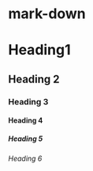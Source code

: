 # mark-down

# Heading1

## Heading 2

### Heading 3

#### Heading 4

##### Heading 5

###### Heading 6
